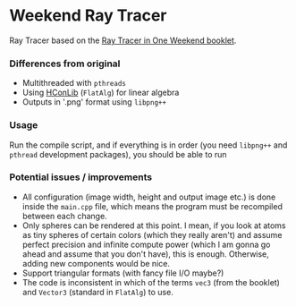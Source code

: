# Weekend Ray Tracer

Ray Tracer based on the [Ray Tracer in One Weekend booklet](http://www.realtimerendering.com/raytracing/Ray%20Tracing%20in%20a%20Weekend.pdf).

### Differences from original
- Multithreaded with `pthreads`
- Using [HConLib](https://github.com/TheVaffel/HConLib) (`FlatAlg`) for linear algebra
- Outputs in '.png' format using `libpng++`

### Usage

Run the compile script, and if everything is in order (you need `libpng++` and `pthread` development packages), you should be able to run 

### Potential issues / improvements
- All configuration (image width, height and output image etc.) is done inside the `main.cpp` file, which means the program must be recompiled between each change.
- Only spheres can be rendered at this point. I mean, if you look at atoms as tiny spheres of certain colors (which they really aren't) and assume perfect precision and infinite compute power (which I am gonna go ahead and assume that you don't have), this is enough. Otherwise, adding new components would be nice.
- Support triangular formats (with fancy file I/O maybe?)
- The code is inconsistent in which of the terms `vec3` (from the booklet) and `Vector3` (standard in `FlatAlg`) to use.